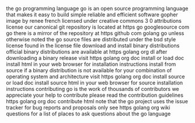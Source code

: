 the go programming language go is an open source programming language that makes it easy to build simple reliable and efficient software gopher image by renee french licensed under creative commons 3 0 attributions license our canonical git repository is located at https go googlesource com go there is a mirror of the repository at https github com golang go unless otherwise noted the go source files are distributed under the bsd style license found in the license file download and install binary distributions official binary distributions are available at https golang org dl after downloading a binary release visit https golang org doc install or load doc install html in your web browser for installation instructions install from source if a binary distribution is not available for your combination of operating system and architecture visit https golang org doc install source or load doc install source html in your web browser for source installation instructions contributing go is the work of thousands of contributors we appreciate your help to contribute please read the contribution guidelines https golang org doc contribute html note that the go project uses the issue tracker for bug reports and proposals only see https golang org wiki questions for a list of places to ask questions about the go language